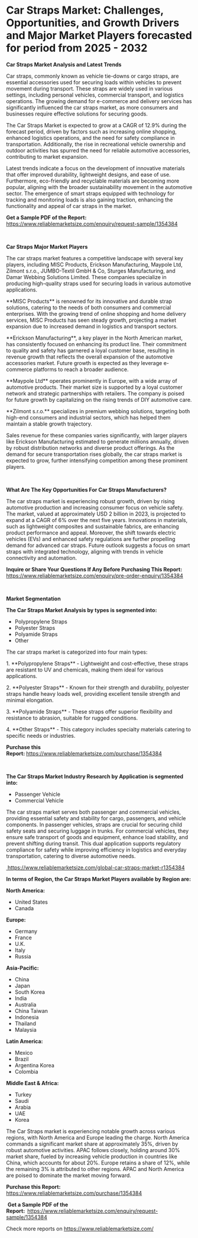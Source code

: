 <p><h1>Car Straps Market: Challenges, Opportunities, and Growth Drivers and Major Market Players forecasted for period from 2025 - 2032</h1></p><p><strong>Car Straps Market Analysis and Latest Trends</strong></p>
<p><p>Car straps, commonly known as vehicle tie-downs or cargo straps, are essential accessories used for securing loads within vehicles to prevent movement during transport. These straps are widely used in various settings, including personal vehicles, commercial transport, and logistics operations. The growing demand for e-commerce and delivery services has significantly influenced the car straps market, as more consumers and businesses require effective solutions for securing goods.</p><p>The Car Straps Market is expected to grow at a CAGR of 12.9% during the forecast period, driven by factors such as increasing online shopping, enhanced logistics operations, and the need for safety compliance in transportation. Additionally, the rise in recreational vehicle ownership and outdoor activities has spurred the need for reliable automotive accessories, contributing to market expansion. </p><p>Latest trends indicate a focus on the development of innovative materials that offer improved durability, lightweight designs, and ease of use. Furthermore, eco-friendly and recyclable materials are becoming more popular, aligning with the broader sustainability movement in the automotive sector. The emergence of smart straps equipped with technology for tracking and monitoring loads is also gaining traction, enhancing the functionality and appeal of car straps in the market.</p></p>
<p><strong>Get a Sample PDF of the Report:&nbsp;</strong> <a href="https://www.reliablemarketsize.com/enquiry/request-sample/1354384?utm_campaign=2317&utm_medium=2&utm_source=Github&utm_content=ia&utm_term=30032025&utm_id=car-straps">https://www.reliablemarketsize.com/enquiry/request-sample/1354384</a></p>
<p>&nbsp;</p>
<p><strong>Car Straps Major Market Players</strong></p>
<p><p>The car straps market features a competitive landscape with several key players, including MISC Products, Erickson Manufacturing, Maypole Ltd, Zilmont s.r.o., JUMBO-Textil GmbH & Co, Sturges Manufacturing, and Damar Webbing Solutions Limited. These companies specialize in producing high-quality straps used for securing loads in various automotive applications.</p><p>**MISC Products** is renowned for its innovative and durable strap solutions, catering to the needs of both consumers and commercial enterprises. With the growing trend of online shopping and home delivery services, MISC Products has seen steady growth, projecting a market expansion due to increased demand in logistics and transport sectors.</p><p>**Erickson Manufacturing**, a key player in the North American market, has consistently focused on enhancing its product line. Their commitment to quality and safety has garnered a loyal customer base, resulting in revenue growth that reflects the overall expansion of the automotive accessories market. Future growth is expected as they leverage e-commerce platforms to reach a broader audience.</p><p>**Maypole Ltd** operates prominently in Europe, with a wide array of automotive products. Their market size is supported by a loyal customer network and strategic partnerships with retailers. The company is poised for future growth by capitalizing on the rising trends of DIY automotive care.</p><p>**Zilmont s.r.o.** specializes in premium webbing solutions, targeting both high-end consumers and industrial sectors, which has helped them maintain a stable growth trajectory.</p><p>Sales revenue for these companies varies significantly, with larger players like Erickson Manufacturing estimated to generate millions annually, driven by robust distribution networks and diverse product offerings. As the demand for secure transportation rises globally, the car straps market is expected to grow, further intensifying competition among these prominent players.</p></p>
<p>&nbsp;</p>
<p><strong>What Are The Key Opportunities For Car Straps Manufacturers?</strong></p>
<p><p>The car straps market is experiencing robust growth, driven by rising automotive production and increasing consumer focus on vehicle safety. The market, valued at approximately USD 2 billion in 2023, is projected to expand at a CAGR of 6% over the next five years. Innovations in materials, such as lightweight composites and sustainable fabrics, are enhancing product performance and appeal. Moreover, the shift towards electric vehicles (EVs) and enhanced safety regulations are further propelling demand for advanced car straps. Future outlook suggests a focus on smart straps with integrated technology, aligning with trends in vehicle connectivity and automation.</p></p>
<p><strong>Inquire or Share Your Questions If Any Before Purchasing This Report:</strong> <a href="https://www.reliablemarketsize.com/enquiry/pre-order-enquiry/1354384?utm_campaign=2317&utm_medium=2&utm_source=Github&utm_content=ia&utm_term=30032025&utm_id=car-straps">https://www.reliablemarketsize.com/enquiry/pre-order-enquiry/1354384</a></p>
<p>&nbsp;</p>
<p><strong>Market Segmentation</strong></p>
<p><strong>The Car Straps Market Analysis by types is segmented into:</strong></p>
<p><ul><li>Polypropylene Straps</li><li>Polyester Straps</li><li>Polyamide Straps</li><li>Other</li></ul></p>
<p><p>The car straps market is categorized into four main types: </p><p>1. **Polypropylene Straps** - Lightweight and cost-effective, these straps are resistant to UV and chemicals, making them ideal for various applications.</p><p>  </p><p>2. **Polyester Straps** - Known for their strength and durability, polyester straps handle heavy loads well, providing excellent tensile strength and minimal elongation.</p><p>3. **Polyamide Straps** - These straps offer superior flexibility and resistance to abrasion, suitable for rugged conditions.</p><p>4. **Other Straps** - This category includes specialty materials catering to specific needs or industries.</p></p>
<p><strong>Purchase this Report:&nbsp;</strong><a href="https://www.reliablemarketsize.com/purchase/1354384?utm_campaign=2317&utm_medium=2&utm_source=Github&utm_content=ia&utm_term=30032025&utm_id=car-straps">https://www.reliablemarketsize.com/purchase/1354384</a></p>
<p>&nbsp;</p>
<p><strong>The Car Straps Market Industry Research by Application is segmented into:</strong></p>
<p><ul><li>Passenger Vehicle</li><li>Commercial Vehicle</li></ul></p>
<p><p>The car straps market serves both passenger and commercial vehicles, providing essential safety and stability for cargo, passengers, and vehicle components. In passenger vehicles, straps are crucial for securing child safety seats and securing luggage in trunks. For commercial vehicles, they ensure safe transport of goods and equipment, enhance load stability, and prevent shifting during transit. This dual application supports regulatory compliance for safety while improving efficiency in logistics and everyday transportation, catering to diverse automotive needs.</p></p>
<p><a href="https://www.reliablemarketsize.com/global-car-straps-market-r1354384?utm_campaign=2317&utm_medium=2&utm_source=Github&utm_content=ia&utm_term=30032025&utm_id=car-straps">&nbsp;https://www.reliablemarketsize.com/global-car-straps-market-r1354384</a></p>
<p><strong>In terms of Region, the Car Straps Market Players available by Region are:</strong></p>
<p>
    <p> <strong> North America: </strong>
        <ul>
            <li>United States</li>
            <li>Canada</li>
        </ul>
        </p> 
    <p> <strong> Europe: </strong>
        <ul>
            <li>Germany</li>
            <li>France</li>
            <li>U.K.</li>
            <li>Italy</li>
            <li>Russia</li>
        </ul>
        </p> 
    <p> <strong> Asia-Pacific: </strong>
        <ul>
            <li>China</li>
            <li>Japan</li>
            <li>South Korea</li>
            <li>India</li>
            <li>Australia</li>
            <li>China Taiwan</li>
            <li>Indonesia</li>
            <li>Thailand</li>
            <li>Malaysia</li>
        </ul>
        </p> 
    <p> <strong> Latin America: </strong>
        <ul>
            <li>Mexico</li>
            <li>Brazil</li>
            <li>Argentina Korea</li>
            <li>Colombia</li>
        </ul>
        </p> 
    <p> <strong> Middle East & Africa: </strong>
        <ul>
            <li>Turkey</li>
            <li>Saudi</li>
            <li>Arabia</li>
            <li>UAE</li>
            <li>Korea</li>
        </ul>
    </p>
    </p>
<p><p>The Car Straps market is experiencing notable growth across various regions, with North America and Europe leading the charge. North America commands a significant market share at approximately 35%, driven by robust automotive activities. APAC follows closely, holding around 30% market share, fueled by increasing vehicle production in countries like China, which accounts for about 20%. Europe retains a share of 12%, while the remaining 3% is attributed to other regions. APAC and North America are poised to dominate the market moving forward.</p></p>
<p><strong>Purchase this Report: </strong><a href="https://www.reliablemarketsize.com/purchase/1354384?utm_campaign=2317&utm_medium=2&utm_source=Github&utm_content=ia&utm_term=30032025&utm_id=car-straps">https://www.reliablemarketsize.com/purchase/1354384</a></p>
<p>&nbsp;<strong>Get a Sample PDF of the Report:&nbsp;&nbsp;</strong><a href="https://www.reliablemarketsize.com/enquiry/request-sample/1354384?utm_campaign=2317&utm_medium=2&utm_source=Github&utm_content=ia&utm_term=30032025&utm_id=car-straps">https://www.reliablemarketsize.com/enquiry/request-sample/1354384</a></p>
<p><strong></strong></p>
<p>Check more reports on <a href="https://www.reliablemarketsize.com/?utm_campaign=2317&utm_medium=2&utm_source=Github&utm_content=ia&utm_term=30032025&utm_id=car-straps">https://www.reliablemarketsize.com/</a></p>